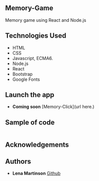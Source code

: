 ## Memory-Game
Memory game using React and Node.js




## Technologies Used
- HTML
- CSS
- Javascript, ECMA6.
- Node.js
- React
- Bootstrap
- Google Fonts

## Launch the app
* **Coming soon**
[Memory-Click](url here.)


## Sample of code

```

```





## Acknowledgements


## Authors
* **Lena Martinson** [Github](https://github.com/Blonded/memory-click)
